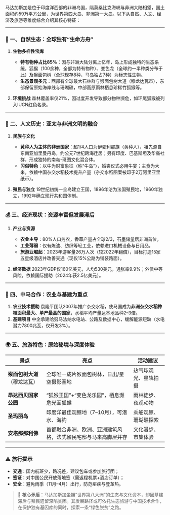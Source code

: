 马达加斯加是位于印度洋西部的非洲岛国，隔莫桑比克海峡与非洲大陆相望，国土面积约59万平方公里，为世界第四大岛、非洲第一大岛。以下从自然、人文、经济及旅游等维度综合介绍其核心特征：

---

### 🌿 **一、自然生态：全球独有“生命方舟”**
1. **生物多样性宝库**
   - **特有物种占比85%**：因与非洲大陆分离上亿年，岛上形成独特的生态系统，狐猴（100余种，全部为特有物种）、变色龙（全球约一半种类分布于此）及猴面包树（全球现存8种，马岛独占7种）为标志性生物。
   - **生态景观多元**：西部有全球最大石林群与猴面包树大道（穆龙达瓦市），东部保留原始海岸线与珊瑚礁，中部高原雨林栖息珍稀竹狐猴等。

2. **环境挑战**
   森林覆盖率仅21%，因过度开发导致部分物种濒危，如环尾狐猴被列入IUCN红色名录。

---

### 👥 **二、人文历史：亚太与非洲文明的融合**
1. **民族与文化**
   - **黄种人为主体的非洲国家**：超1/4人口为伊麦利那族（黄种人），祖先源自东南亚加里曼丹岛，约公元7世纪跨海迁居；另有印度、巴基斯坦及华裔社群，形成独特的南岛-班图文化混合体。
   - **习俗特色**：以牛为财富象征（称“牛岛”），婚丧仪式必用牛宴；主食为大米，依赖中国杂交水稻技术提升产量（杂交水稻图案被印于2万阿里亚里纸币）。

2. **殖民与独立**
   19世纪初统一全岛建立王国，1896年沦为法国殖民地，1960年独立，1992年确立现行共和国体制。

---

### 💰 **三、经济现状：资源丰富但发展滞后**
1. **产业与资源**
   - **农业主导**：80%人口务农，香草产量占全球2/3，石墨储量居非洲首位。
   - **工业薄弱**：仅有炼油、纺织等轻工业，依赖进口机械设备与日用品。
   - **旅游业崛起**：2023年游客量26万人次（较2022年翻倍），目标打造15家五星级酒店并改善交通（现仅15%公路为铺装路面）。

2. **经济数据**
   2023年GDP仅160亿美元，人均530美元，通胀率9.9%；外债中等风险，依赖国际援助（2024年获2.5亿美元）。

---

### 🤝 **四、中马合作：农业与基建为重点**
1. **农业技术援助**
   袁隆平团队2007年推广杂交水稻，使马国成为**非洲杂交水稻种植面积最大、单产最高的国家**，水稻平均产量达本地品种2–3倍。
2. **基建项目**
   中企承建哈努马法纳水电站、公路及数据中心，缓解能源短缺（水电潜力7800兆瓦，仅开发3%）。

---

### 🌍 **五、旅游特色：原始秘境与深度体验**
| **景点**               | **亮点**                                                                 | **活动建议**                     |
|-------------------------|--------------------------------------------------------------------------|----------------------------------|
| **猴面包树大道**（穆龙达瓦） | 全球唯一成片猴面包树林，日出/星空摄影圣地                                | 热气球观光、星轨拍摄     |
| **昂达西贝国家公园**       | “狐猴王国”+“变色龙乐园”，栖息濒危光面狐猴                                 | 雨林徒步、夜观动物       |
| **圣玛丽岛**             | 印度洋最佳观鲸地（7–10月），可潜水、海钓                                | 乘船观鲸、珊瑚礁探索     |
| **安塔那那利佛**         | 首都融合非洲、欧洲、亚洲建筑风格，法式殖民宅邸与马来高脚屋并存           | 文化漫步、市集体验       |

---

### ⚠️ **旅行提示**
- **交通**：国内航班少，路况差，建议包车或参加旅行团；
- **签证**：对中国公民开放落地签（需返程机票+酒店订单）；
- **安全**：避免雨季（11月–4月）出行，防范疟疾与登革热。

> 💎 **核心矛盾**：马达加斯加坐拥“世界第八大洲”的生态与文化资本，却因基建滞后与殖民遗留深陷贫困。其发展路径或可依托生态旅游与中国技术合作，在保护独有基因库的同时，探索一条“绿色脱贫”之路。
